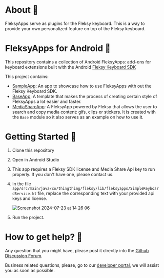 # About 🤔

FleksyApps serve as plugins for the Fleksy keyboard.
This is a way to provide your own personalized feature on top of the Fleksy keyboard.

# FleksyApps for Android 🔌

This repository contains a collection of Android FleksyApps: add-ons for keyboard extensions built with the Android [Fleksy Keyboard SDK](https://docs.fleksy.com/keyboard-sdk/)

This project contains:
* [SampleApp](app/): An app to showcase how to use FleksyApps with out the Fleksy Keyboard SDK.
* [BaseApp](base/): A template that makes the process of creating certain style of FleksyApps a lot easier and faster.
* [MediaShareApp](mediashare/): A FleksyApp powered by Fleksy that allows the user to search and copy media content: gifs, clips or stickers. It is created with the `Base` module so it also serves as an example on how to use it.

# Getting Started 🚀

1. Clone this repository
2. Open in Android Studio
3. This app requires a Fleksy SDK license and Media Share Api key to run properly. If you don't have one, please contact us.
4. In the file `app/src/main/java/co/thingthing/fleksy/lib/fleksyapps/SimpleKeyboardService.kt` file, replace the corresponding text with your provided api keys and license.
   
   ![Screenshot 2024-07-23 at 14 26 06](https://github.com/user-attachments/assets/ba8aed91-7857-4f7f-b0f5-306b379bb81f)

5. Run the project.

# How to get help? 🙋

Any question that you might have, please post it directly into the [Github Discussion Forum](https://github.com/FleksySDK/KeyboardPlugins-Android/discussions).

Business related questions, please, go to our [developer portal](https://developers.fleksy.com), we will assist you as soon as possible.
